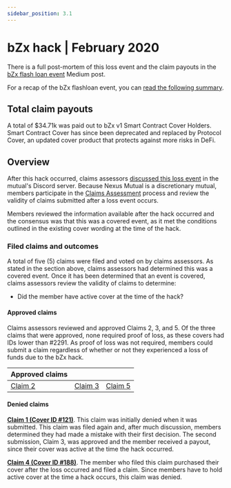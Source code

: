 ```yaml
---
sidebar_position: 3.1
---
```


# bZx hack | February 2020

There is a full post-mortem of this loss event and the claim payouts in the [bZx flash loan event](https://medium.com/nexus-mutual/bzx-flash-loan-event-55753d19e52b) Medium post.

For a recap of the bZx flashloan event, you can [read the following summary](https://peckshield.medium.com/bzx-hack-full-disclosure-with-detailed-profit-analysis-e6b1fa9b18fc).

## Total claim payouts
A total of $34.71k  was paid out to bZx v1 Smart Contract Cover Holders. Smart Contract Cover has since been deprecated and replaced by Protocol Cover, an updated cover product that protects against more risks in DeFi.

## Overview
After this hack occurred, claims assessors [discussed this loss event](https://discord.com/channels/496296560624140298/496296560624140302/678271971053797380) in the mutual's Discord server. Because Nexus Mutual is a discretionary mutual, members participate in the [Claims Assessment](/protocol/claims-assessment) process and review the validity of claims submitted after a loss event occurs.

Members reviewed the information available after the hack occurred and the consensus was that this was a covered event, as it met the conditions outlined in the existing cover wording at the time of the hack.

### Filed claims and outcomes
A total of five (5) claims were filed and voted on by claims assessors. As stated in the section above, claims assessors had determined this was a covered event. Once it has been determined that an event is covered, claims assessors review the validity of claims to determine:
* Did the member have active cover at the time of the hack?

#### Approved claims
Claims assessors reviewed and approved Claims 2, 3, and 5. Of the three claims that were approved, none required proof of loss, as these covers  had IDs lower than #2291. As proof of loss was not required, members could submit a claim regardless of whether or not they experienced a loss of funds due to the bZx hack.

| Approved claims                                                             |                                                                             |                                                                             |
|-----------------------------------------------------------------------------|-----------------------------------------------------------------------------|-----------------------------------------------------------------------------|
| [Claim 2](https://app.nexusmutual.io/claim-assessment/view-claim?claimId=2) | [Claim 3](https://app.nexusmutual.io/claim-assessment/view-claim?claimId=3) | [Claim 5](https://app.nexusmutual.io/claim-assessment/view-claim?claimId=5) |


#### Denied claims
**[Claim 1 (Cover ID #121)](https://app.nexusmutual.io/claim-assessment/view-claim?claimId=1)**. This claim was initially denied when it was submitted. This claim was filed again and, after much discussion, members determined they had made a mistake with their first decision. The second submission, Claim 3, was approved and the member received a payout, since their cover was active at the time the hack occurred.

**[Claim 4 (Cover ID #188)](https://app.nexusmutual.io/claim-assessment/view-claim?claimId=4)**. The member who filed this claim purchased their cover after the loss occurred and filed a claim. Since members have to hold active cover at the time a hack occurs, this claim was denied. 
